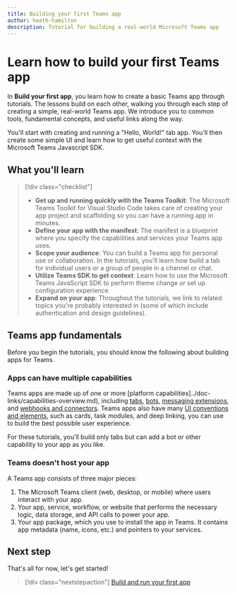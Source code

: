 ```yaml
---
title: Building your first Teams app
author: heath-hamilton
description: Tutorial for building a real-world Microsoft Teams app
---
```

# Learn how to build your first Teams app

In **Build your first app**, you learn how to create a basic Teams app through tutorials. The lessons build on each other, walking you through each step of creating a simple, real-world Teams app. We introduce you to common tools, fundamental concepts, and useful links along the way.

You'll start with creating and running a "Hello, World!" tab app. You'll then create some simple UI and learn how to get useful context with the Microsoft Teams Javascript SDK.

## What you'll learn

> [!div class="checklist"]
  >
  > - **Get up and running quickly with the Teams Toolkit**: The Microsoft Teams Toolkit for Visual Studio Code takes care of creating your app project and scaffolding so you can have a running app in minutes.
  > - **Define your app with the manifest**: The manifest is a blueprint where you specify the capabilities and services your Teams app uses.
  > - **Scope your audience**: You can build a Teams app for personal use or collaboration. In the tutorials, you'll learn how build a tab for individual users or a group of people in a channel or chat.
  > - **Utilize Teams SDK to get context**: Learn how to use the Microsoft Teams JavaScript SDK to perform theme change or set up configuration experience  
  > - **Expand on your app**: Throughout the tutorials, we link to related topics you're probably interested in (some of which include authentication and design guidelines).

## Teams app fundamentals

Before you begin the tutorials, you should know the following about building apps for Teams.

### Apps can have multiple capabilities

Teams apps are made up of one or more [platform capabilities]../doc-links/capabilities-overview.md), including [tabs](../doc-links/what-are-tabs.md), [bots](../doc-links/what-are-bots.md ), [messaging extensions](../doc-links/what-are-messaging-extensions.md), and [webhooks and connectors](../doc-links/what-are-webhooks-and-connectors.md). Teams apps also have many [UI conventions and elements](../doc-links/teams-ui-conventions.md), such as cards, task modules, and deep linking, you can use to build the best possible user experience.

For these tutorials, you'll build only tabs but can add a bot or other capability to your app as you like.

### Teams doesn't host your app  

A Teams app consists of three major pieces:

1. The Microsoft Teams client (web, desktop, or mobile) where users interact with your app.
1. Your app, service, workflow, or website that performs the necessary logic, data storage, and API calls to power your app.
1. Your app package, which you use to install the app in Teams. It contains app metadata (name, icons, etc.) and pointers to your services.

## Next step

That's all for now, let's get started!

> [!div class="nextstepaction"]
> [Build and run your first app](build-and-run-with-toolkit.md)
